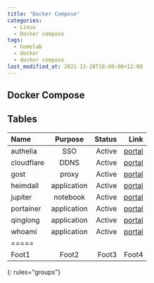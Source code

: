 ```yaml
---
title: "Docker Compose"
categories:
  - Linux
  - Docker compose
tags:
  - homelab
  - docker
  - docker compose
last_modified_at: 2021-11-28T18:00:00+12:00
---
```

Docker Compose
---

## Tables

| Name                 | Purpose | Status     | Link |
|:---------------------|:-------:|-----------:|--------:|
| authelia             | SSO     | Active     |[portal](https://github.com/hche608/homelab/tree/master/resources/authelia) |
| cloudflare           | DDNS   | Active     |[portal](https://github.com/hche608/homelab/tree/master/resources/cloudflare) |
| gost                 | proxy   | Active     |[portal](https://github.com/hche608/homelab/tree/master/resources/gost) |
| heimdall             | application   | Active     |[portal](https://github.com/hche608/homelab/tree/master/resources/heimdall) |
| jupiter              | notebook   | Active     |[portal](https://github.com/hche608/homelab/tree/master/resources/jupiter) |
| portainer            | application   | Active     |[portal](https://github.com/hche608/homelab/tree/master/resources/portainer) |
| qinglong             | application   | Active     |[portal](https://github.com/hche608/homelab/tree/master/resources/qinglong) |
| whoami               | application   | Active     |[portal](https://github.com/hche608/homelab/tree/master/resources/whoami) |
|=====
| Foot1   | Foot2   | Foot3 | Foot4 |
{: rules="groups"}